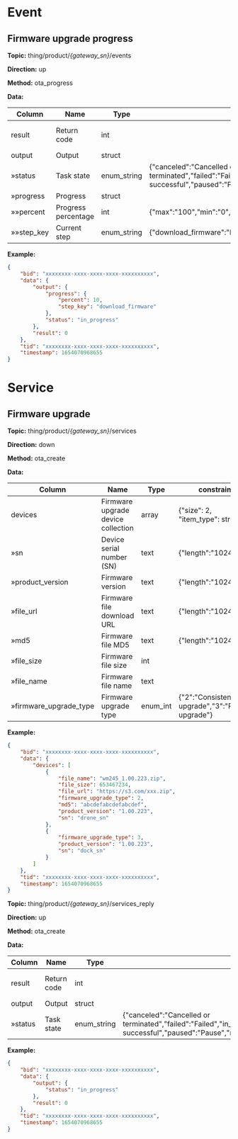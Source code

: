 




 # Event

## Firmware upgrade progress
**Topic:** thing/product/*{gateway_sn}*/events

**Direction:** up

**Method:** ota_progress

**Data:** 

|Column|Name|Type|constraint|Description|
|---|---|---|---|---|
|result|Return code|int|  |Non-zero represents an error|
|output|Output|struct|  ||
|»status|Task state|enum_string| {&#34;canceled&#34;:&#34;Cancelled or terminated&#34;,&#34;failed&#34;:&#34;Failed&#34;,&#34;in_progress&#34;:&#34;Executing&#34;,&#34;ok&#34;:&#34;Execution successful&#34;,&#34;paused&#34;:&#34;Pause&#34;,&#34;rejected&#34;:&#34;Rejected&#34;,&#34;sent&#34;:&#34;Issued&#34;,&#34;timeout&#34;:&#34;Timeout&#34;} ||
|»progress|Progress|struct|  ||
|»»percent|Progress percentage|int| {&#34;max&#34;:&#34;100&#34;,&#34;min&#34;:&#34;0&#34;,&#34;step&#34;:&#34;1&#34;,&#34;unit_name&#34;:&#34;Percentage / %&#34;} ||
|»»step_key|Current step|enum_string| {&#34;download_firmware&#34;:&#34;Download firmware&#34;,&#34;upgrade_firmware&#34;:&#34;Firmware update&#34;} ||


 

**Example:**
```json
{
	"bid": "xxxxxxxx-xxxx-xxxx-xxxx-xxxxxxxxxx",
	"data": {
		"output": {
			"progress": {
				"percent": 10,
				"step_key": "download_firmware"
			},
			"status": "in_progress"
		},
		"result": 0
	},
	"tid": "xxxxxxxx-xxxx-xxxx-xxxx-xxxxxxxxxx",
	"timestamp": 1654070968655
}
```







 # Service

## Firmware upgrade



**Topic:** thing/product/*{gateway_sn}*/services

**Direction:** down

**Method:** ota_create

**Data:**

|Column|Name|Type|constraint|Description|
|---|---|---|---|---|
|devices|Firmware upgrade device collection|array|  {"size": 2, "item_type": struct}  ||
|»sn|Device serial number (SN)|text| {&#34;length&#34;:&#34;10240&#34;} ||
|»product_version|Firmware version|text| {&#34;length&#34;:&#34;10240&#34;} ||
|»file_url|Firmware file download URL|text| {&#34;length&#34;:&#34;10240&#34;} ||
|»md5|Firmware file MD5|text| {&#34;length&#34;:&#34;10240&#34;} ||
|»file_size|Firmware file size|int|  ||
|»file_name|Firmware file name|text|  ||
|»firmware_upgrade_type|Firmware upgrade type|enum_int| {&#34;2&#34;:&#34;Consistency upgrade&#34;,&#34;3&#34;:&#34;Regular upgrade&#34;} ||


 

**Example:**
```json
{
	"bid": "xxxxxxxx-xxxx-xxxx-xxxx-xxxxxxxxxx",
	"data": {
		"devices": [
			{
				"file_name": "wm245_1.00.223.zip",
				"file_size": 653467234,
				"file_url": "https://s3.com/xxx.zip",
				"firmware_upgrade_type": 2,
				"md5": "abcdefabcdefabcdef",
				"product_version": "1.00.223",
				"sn": "drone_sn"
			},
			{
				"firmware_upgrade_type": 3,
				"product_version": "1.00.223",
				"sn": "dock_sn"
			}
		]
	},
	"tid": "xxxxxxxx-xxxx-xxxx-xxxx-xxxxxxxxxx",
	"timestamp": 1654070968655
}
```



**Topic:** thing/product/*{gateway_sn}*/services_reply

**Direction:** up

**Method:** ota_create

**Data:**

|Column|Name|Type|constraint|Description|
|---|---|---|---|---|
|result|Return code|int|  |Non-zero represents an error|
|output|Output|struct|  ||
|»status|Task state|enum_string| {&#34;canceled&#34;:&#34;Cancelled or terminated&#34;,&#34;failed&#34;:&#34;Failed&#34;,&#34;in_progress&#34;:&#34;Executing&#34;,&#34;ok&#34;:&#34;Execution successful&#34;,&#34;paused&#34;:&#34;Pause&#34;,&#34;rejected&#34;:&#34;Rejected&#34;,&#34;sent&#34;:&#34;Issued&#34;,&#34;timeout&#34;:&#34;Timeout&#34;} ||


 

**Example:**
```json
{
	"bid": "xxxxxxxx-xxxx-xxxx-xxxx-xxxxxxxxxx",
	"data": {
		"output": {
			"status": "in_progress"
		},
		"result": 0
	},
	"tid": "xxxxxxxx-xxxx-xxxx-xxxx-xxxxxxxxxx",
	"timestamp": 1654070968655
}
```






